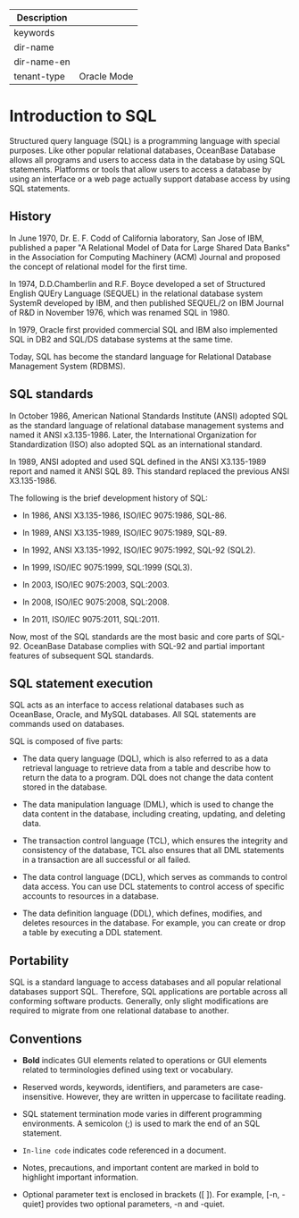 | Description   |                 |
|---------------|-----------------|
| keywords      |                 |
| dir-name      |                 |
| dir-name-en   |                 |
| tenant-type   | Oracle Mode     |

# Introduction to SQL

Structured query language (SQL) is a programming language with special purposes. Like other popular relational databases, OceanBase Database allows all programs and users to access data in the database by using SQL statements. Platforms or tools that allow users to access a database by using an interface or a web page actually support database access by using SQL statements.

## History

In June 1970, Dr. E. F. Codd of California laboratory, San Jose of IBM, published a paper "A Relational Model of Data for Large Shared Data Banks" in the Association for Computing Machinery (ACM) Journal and proposed the concept of relational model for the first time.

In 1974, D.D.Chamberlin and R.F. Boyce developed a set of Structured English QUEry Language (SEQUEL) in the relational database system SystemR developed by IBM, and then published SEQUEL/2 on IBM Journal of R&D in November 1976, which was renamed SQL in 1980.

In 1979, Oracle first provided commercial SQL and IBM also implemented SQL in DB2 and SQL/DS database systems at the same time.

Today, SQL has become the standard language for Relational Database Management System (RDBMS).

## SQL standards

In October 1986, American National Standards Institute (ANSI) adopted SQL as the standard language of relational database management systems and named it ANSI x3.135-1986. Later, the International Organization for Standardization (ISO) also adopted SQL as an international standard.

In 1989, ANSI adopted and used SQL defined in the ANSI X3.135-1989 report and named it ANSI SQL 89. This standard replaced the previous ANSI X3.135-1986.

The following is the brief development history of SQL:

* In 1986, ANSI X3.135-1986, ISO/IEC 9075:1986, SQL-86.

* In 1989, ANSI X3.135-1989, ISO/IEC 9075:1989, SQL-89.

* In 1992, ANSI X3.135-1992, ISO/IEC 9075:1992, SQL-92 (SQL2).

* In 1999, ISO/IEC 9075:1999, SQL:1999 (SQL3).

* In 2003, ISO/IEC 9075:2003, SQL:2003.

* In 2008, ISO/IEC 9075:2008, SQL:2008.

* In 2011, ISO/IEC 9075:2011, SQL:2011.

Now, most of the SQL standards are the most basic and core parts of SQL-92. OceanBase Database complies with SQL-92 and partial important features of subsequent SQL standards.

## SQL statement execution

SQL acts as an interface to access relational databases such as OceanBase, Oracle, and MySQL databases. All SQL statements are commands used on databases.

SQL is composed of five parts:

* The data query language (DQL), which is also referred to as a data retrieval language to retrieve data from a table and describe how to return the data to a program. DQL does not change the data content stored in the database.

* The data manipulation language (DML), which is used to change the data content in the database, including creating, updating, and deleting data.

* The transaction control language (TCL), which ensures the integrity and consistency of the database, TCL also ensures that all DML statements in a transaction are all successful or all failed.

* The data control language (DCL), which serves as commands to control data access. You can use DCL statements to control access of specific accounts to resources in a database.

* The data definition language (DDL), which defines, modifies, and deletes resources in the database. For example, you can create or drop a table by executing a DDL statement.

## Portability

SQL is a standard language to access databases and all popular relational databases support SQL. Therefore, SQL applications are portable across all conforming software products. Generally, only slight modifications are required to migrate from one relational database to another.

## Conventions

* **Bold** indicates GUI elements related to operations or GUI elements related to terminologies defined using text or vocabulary.

* Reserved words, keywords, identifiers, and parameters are case-insensitive. However, they are written in uppercase to facilitate reading.

* SQL statement termination mode varies in different programming environments. A semicolon (;) is used to mark the end of an SQL statement.

* `In-line code` indicates code referenced in a document.

* Notes, precautions, and important content are marked in bold to highlight important information.

* Optional parameter text is enclosed in brackets ([ ]). For example, \[-n, -quiet\] provides two optional parameters, -n and -quiet.
